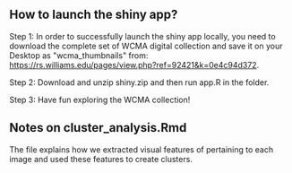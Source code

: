 
## How to launch the shiny app? 

Step 1: In order to successfully launch the shiny app locally, you need to download the complete set of WCMA digital collection and save it on your Desktop as "wcma_thumbnails" from: https://rs.williams.edu/pages/view.php?ref=92421&k=0e4c94d372. 

Step 2: Download and unzip shiny.zip and then run app.R in the folder.

Step 3: Have fun exploring the WCMA collection! 

## Notes on cluster_analysis.Rmd

The file explains how we extracted visual features of pertaining to each image and used these features to create clusters. 
